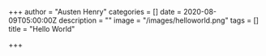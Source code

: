 +++
author = "Austen Henry"
categories = []
date = 2020-08-09T05:00:00Z
description = ""
image = "/images/helloworld.png"
tags = []
title = "Hello World"

+++
